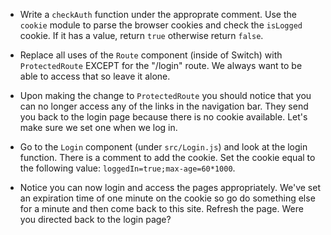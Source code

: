 - Write a `checkAuth` function under the approprate comment. Use the `cookie` module to parse the browser cookies and check the `isLogged` cookie. If it has a value, return `true` otherwise return `false`.

- Replace all uses of the `Route` component (inside of Switch) with `ProtectedRoute` EXCEPT for the "/login" route. We always want to be able to access that so leave it alone.

- Upon making the change to `ProtectedRoute` you should notice that you can no longer access any of the links in the navigation bar. They send you back to the login page because there is no cookie available. Let's make sure we set one when we log in.

- Go to the `Login` component (under `src/Login.js`) and look at the login function. There is a comment to add the cookie. Set the cookie equal to the following value: `loggedIn=true;max-age=60*1000`.

- Notice you can now login and access the pages appropriately. We've set an expiration time of one minute on the cookie so go do something else for a minute and then come back to this site. Refresh the page. Were you directed back to the login page?
